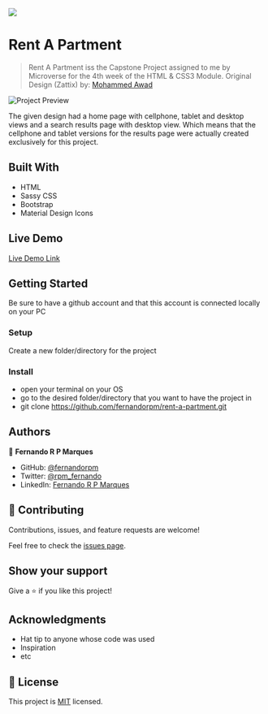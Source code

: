 ![](https://img.shields.io/badge/Microverse-blueviolet)

# Rent A Partment

> Rent A Partment iss the Capstone Project assigned to me by Microverse for the 4th week of the HTML & CSS3 Module.
> Original Design (Zattix) by: <a href="https://www.behance.net/gallery/24796463/ZATTIX" target="_blank">Mohammed Awad</a>

![Project Preview](rent-a-partment.gif)

The given design had a home page with cellphone, tablet and desktop views and a search results page with desktop view.
Which means that the cellphone and tablet versions for the results page were actually created exclusively for this project.

## Built With

- HTML
- Sassy CSS
- Bootstrap
- Material Design Icons

## Live Demo

[Live Demo Link](https://fernandorpm.github.io/rent-a-partment/)


## Getting Started

Be sure to have a github account and that this account is connected locally on your PC

### Setup

Create a new folder/directory for the project

### Install

- open your terminal on your OS
- go to the desired folder/directory that you want to have the project in
- git clone https://github.com/fernandorpm/rent-a-partment.git

## Authors

👤 **Fernando R P Marques**

- GitHub: <a href="https://github.com/fernandorpm" target="_blank">@fernandorpm</a>
- Twitter: <a href="https://twitter.com/rpm_fernando" target="_blank">@rpm_fernando</a>
- LinkedIn: <a href="https://linkedin.com/in/fernandorpm" target="_blank">Fernando R P Marques</a>


## 🤝 Contributing

Contributions, issues, and feature requests are welcome!

Feel free to check the [issues page](issues/2).

## Show your support

Give a ⭐️ if you like this project!

## Acknowledgments

- Hat tip to anyone whose code was used
- Inspiration
- etc

## 📝 License

This project is [MIT](lic.url) licensed.
